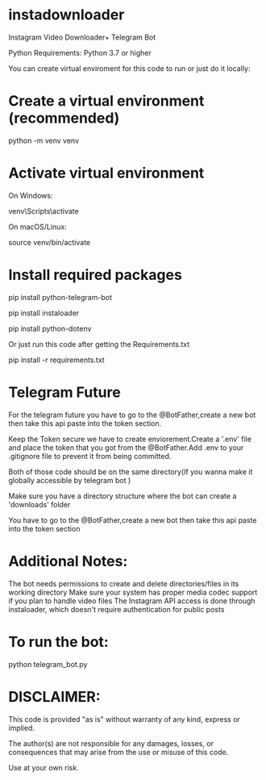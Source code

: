# instadownloader
Instagram Video  Downloader+ Telegram Bot

Python Requirements: Python 3.7 or higher

You can create virtual enviroment for this code to run or just do it locally:
   # Create a virtual environment (recommended)
   python -m venv venv

   # Activate virtual environment
   
   On Windows:
   
   venv\Scripts\activate
   
   On macOS/Linux:
   
   source venv/bin/activate

   # Install required packages

   pip install python-telegram-bot
   
   pip install instaloader

   pip install python-dotenv

   Or just run this code after getting the Requirements.txt

   pip install -r requirements.txt


# Telegram Future
For the telegram future you have to go to the @BotFather,create a new bot then take this api paste into the token section.

Keep the Token secure we have to create enviorement.Create a '.env' file and place the token that you got from the @BotFather.Add .env to your .gitignore file to prevent it from being committed.

Both of those code should be on the same directory(If you wanna make it globally accessible by telegram bot )

Make sure you have a directory structure where the bot can create a 'downloads' folder

You have to go to the @BotFather,create a new bot then take this api paste into the token section



#   Additional Notes:
The bot needs permissions to create and delete directories/files in its working directory
Make sure your system has proper media codec support if you plan to handle video files
The Instagram API access is done through instaloader, which doesn't require authentication for public posts


# To run the bot:
python telegram_bot.py







# DISCLAIMER: 
 This code is provided "as is" without warranty of any kind, express or implied. 
 
 The author(s) are not responsible for any damages, losses, or consequences that may arise from the use or misuse of this code.
 
 Use at your own risk.
